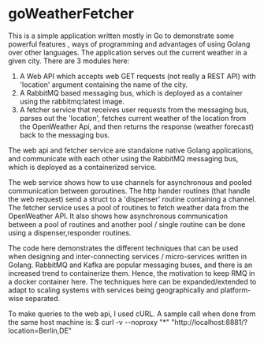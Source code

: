 # goWeatherFetcher

This is a simple application written mostly in Go to demonstrate some powerful features , ways of programming and advantages of using Golang over other languages. The application serves out the current weather in a given city.
There are 3 modules here:
1. A Web API which accepts web GET requests (not really a REST API) with 'location' argument containing the name of the city.
2. A RabbitMQ based messaging bus, which is deployed as a container using the rabbitmq:latest image.
3. A fetcher service that receives user requests from the messaging bus, parses out the 'location', fetches current weather of the location from the OpenWeather Api, and then returns the response (weather forecast) back to the messaging bus.

The web api and fetcher service are standalone native Golang applications, and communicate with each other using the RabbitMQ messaging bus, which is deployed as a containerized service.

The web service shows how to use channels for asynchronous and pooled communication between goroutines. The http hander routines (that handle the web request) send a struct to a 'dispenser' routine containing a channel.
The fetcher service uses a pool of routines to fetch weather data from the OpenWeather API. It also shows how asynchronous communication between a pool of routines and another pool / single routine can be done using a dispenser,responder routines.

The code here demonstrates the different techniques that can be used when designing and inter-connecting services / micro-services written in Golang. RabbitMQ and Kafka are popular messaging buses, and there is an increased trend to containerize them. Hence, the motivation to keep RMQ in a docker container here. The techniques here can be expanded/extended to adapt to scaling systems with services being geographically and platform-wise separated.

To make queries to the web api, I used cURL. A sample call when done from the same host machine is:
$ curl -v --noproxy "*" "http://localhost:8881/?location=Berlin,DE"
